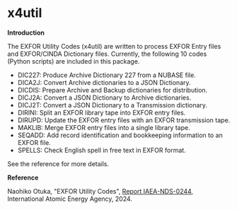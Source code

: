 # x4util

**Introduction**

The EXFOR Utility Codes (x4util) are written to process EXFOR Entry files and EXFOR/CINDA Dictionary files. Currently, the following 10 codes (Python scripts) are included in this package.
- DIC227: Produce Archive Dictionary 227 from a NUBASE file.
- DICA2J: Convert Archive dictionaries to a JSON Dictionary.
- DICDIS: Prepare Archive and Backup dictionaries for distribution.
- DICJ2A: Convert a JSON Dictionary to Archive dictionaries.
- DICJ2T: Convert a JSON Dictionary to a Transmission dictionary.
- DIRINI: Split an EXFOR library tape into EXFOR entry files.
- DIRUPD: Update the EXFOR entry files with an EXFOR transmission tape.
- MAKLIB: Merge EXFOR entry files into a single library tape.
- SEQADD: Add record identification and bookkeeping information to an EXFOR file.
- SPELLS: Check English spell in free text in EXFOR format.

See the reference for more details.

**Reference**

Naohiko Otuka, "EXFOR Utility Codes", [Report IAEA-NDS-0244](https://nds.iaea.org/publications/nds/iaea-nds-0244/), International Atomic Energy Agency, 2024.
